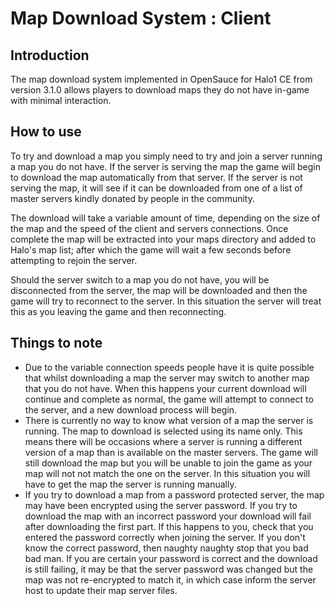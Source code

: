# Map Download System : Client #

## Introduction ##
The map download system implemented in OpenSauce for Halo1 CE from version 3.1.0 allows players to download maps they do not have in-game with minimal interaction.

## How to use ##
To try and download a map you simply need to try and join a server running a map you do not have. If the server is serving the map the game will begin to download the map automatically from that server. If the server is not serving the map, it will see if it can be downloaded from one of a list of master servers kindly donated by people in the community.

The download will take a variable amount of time, depending on the size of the map and the speed of the client and servers connections. Once complete the map will be extracted into your maps directory and added to Halo's map list; after which the game will wait a few seconds before attempting to rejoin the server.

Should the server switch to a map you do not have, you will be disconnected from the server, the map will be downloaded and then the game will try to reconnect to the server. In this situation the server will treat this as you leaving the game and then reconnecting.

## Things to note ##
  * Due to the variable connection speeds people have it is quite possible that whilst downloading a map the server may switch to another map that you do not have. When this happens your current download will continue and complete as normal, the game will attempt to connect to the server, and a new download process will begin.
  * There is currently no way to know what version of a map the server is running. The map to download is selected using its name only. This means there will be occasions where a server is running a different version of a map than is available on the master servers. The game will still download the map but you will be unable to join the game as your map will not not match the one on the server. In this situation you will have to get the map the server is running manually.
  * If you try to download a map from a password protected server, the map may have been encrypted using the server password. If you try to download the map with an incorrect password your download will fail after downloading the first part. If this happens to you, check that you entered the password correctly when joining the server. If you don't know the correct password, then naughty naughty stop that you bad bad man. If you are certain your password is correct and the download is still failing, it may be that the server password was changed but the map was not re-encrypted to match it, in which case inform the server host to update their map server files.